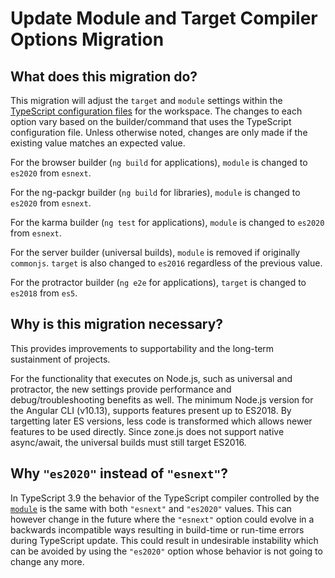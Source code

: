 # Update Module and Target Compiler Options Migration

## What does this migration do?

This migration will adjust the `target` and `module` settings within the [TypeScript configuration files](guide/typescript-configuration) for the workspace.
The changes to each option vary based on the builder/command that uses the TypeScript configuration file.
Unless otherwise noted, changes are only made if the existing value matches an expected value.

For the browser builder (`ng build` for applications), `module` is changed to `es2020` from `esnext`.

For the ng-packgr builder (`ng build` for libraries), `module` is changed to `es2020` from `esnext`.

For the karma builder (`ng test` for applications), `module` is changed to `es2020` from `esnext`.

For the server builder (universal builds), `module` is removed if originally `commonjs`.
`target` is also changed to `es2016` regardless of the previous value.

For the protractor builder (`ng e2e` for applications), `target` is changed to `es2018` from `es5`.

## Why is this migration necessary?

This provides improvements to supportability and the long-term sustainment of projects.

For the functionality that executes on Node.js, such as universal and protractor, the new settings
provide performance and debug/troubleshooting benefits as well.
The minimum Node.js version for the Angular CLI (v10.13), supports features present up to ES2018.
By targetting later ES versions, less code is transformed which allows newer features to be used directly.
Since zone.js does not support native async/await, the universal builds must still target ES2016.

## Why `"es2020"` instead of `"esnext"`?

In TypeScript 3.9 the behavior of the TypeScript compiler controlled by the [`module`](https://www.typescriptlang.org/v2/en/tsconfig#module) is the same with both `"esnext"` and `"es2020"` values.
This can however change in the future where the `"esnext"` option could evolve in a backwards incompatible ways resulting in build-time or run-time errors during TypeScript update.
This could result in undesirable instability which can be avoided by using the `"es2020"` option whose behavior is not going to change any more.
